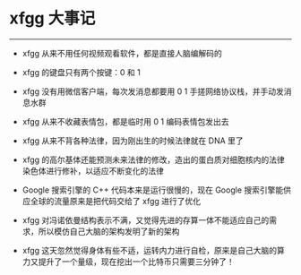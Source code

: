 # xfgg 大事记

---

- xfgg 从来不用任何视频观看软件，都是直接人脑编解码的

- xfgg 的键盘只有两个按键：0 和 1

- xfgg 没有用微信客户端，每次发消息都要用 0 1 手搓网络协议栈，并手动发消息水群

- xfgg 从来不收藏表情包，都是临时用 0 1 编码表情包发出去

- xfgg 从来不背各种法律，因为刚出生的时候法律就在 DNA 里了

- xfgg 的高尔基体还能预测未来法律的修改，造出的蛋白质对细胞核内的法律染色体进行修补，以适应不断变化的法律

- Google 搜索引擎的 C++ 代码本来是运行很慢的，现在 Google 搜索引擎能供应全球的流量原来是把代码交给了 xfgg 进行了优化

- xfgg 对冯诺依曼结构表示不满，又觉得先进的存算一体不能适应自己的需求，所以模仿自己大脑的架构发明了新的架构

- xfgg 这天忽然觉得身体有些不适，运转内力进行自检，原来是自己大脑的算力又提升了一个量级，现在挖出一个比特币只需要三分钟了！
